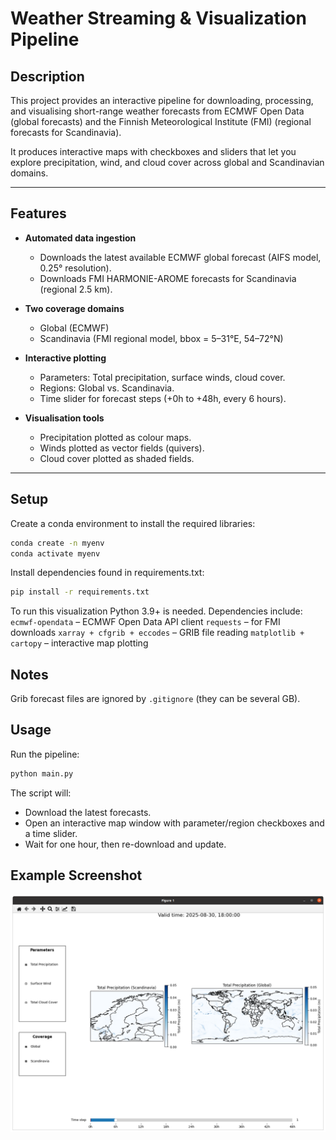 # Weather Streaming & Visualization Pipeline

## Description
This project provides an interactive pipeline for downloading, processing, and visualising short-range weather forecasts from ECMWF Open Data (global forecasts) and the Finnish Meteorological Institute (FMI) (regional forecasts for Scandinavia).  

It produces interactive maps with checkboxes and sliders that let you explore precipitation, wind, and cloud cover across global and Scandinavian domains.  

---

## Features  

- **Automated data ingestion**  
  - Downloads the latest available ECMWF global forecast (AIFS model, 0.25° resolution).  
  - Downloads FMI HARMONIE-AROME forecasts for Scandinavia (regional 2.5 km).  

- **Two coverage domains**  
  - Global (ECMWF)  
  - Scandinavia (FMI regional model, bbox = 5–31°E, 54–72°N)  

- **Interactive plotting**  
  - Parameters: Total precipitation, surface winds, cloud cover.  
  - Regions: Global vs. Scandinavia.  
  - Time slider for forecast steps (+0h to +48h, every 6 hours).  

- **Visualisation tools**  
  - Precipitation plotted as colour maps.  
  - Winds plotted as vector fields (quivers).  
  - Cloud cover plotted as shaded fields.  

---

## Setup
Create a conda environment to install the required libraries:
```bash
conda create -n myenv
conda activate myenv
```
Install dependencies found in requirements.txt:
```bash
pip install -r requirements.txt
```
To run this visualization Python 3.9+ is needed.
Dependencies include:
```ecmwf-opendata``` – ECMWF Open Data API client
```requests``` – for FMI downloads
```xarray + cfgrib + eccodes``` – GRIB file reading
```matplotlib + cartopy``` – interactive map plotting

## Notes
Grib forecast files are ignored by ```.gitignore``` (they can be several GB).
## Usage
Run the pipeline:
```bash
python main.py
```
The script will:
 - Download the latest forecasts.
 - Open an interactive map window with parameter/region checkboxes and a time slider.
 - Wait for one hour, then re-download and update.

## Example Screenshot
![Forecast map for second time step for Precipitation [m]](https://github.com/motlaghz/weather-streaming/blob/main/figs/6hPrec.png)
